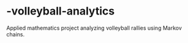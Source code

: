 # -volleyball-analytics
Applied mathematics project analyzing volleyball rallies using Markov chains.
